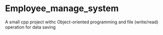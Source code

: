 # Employee_manage_system
A small cpp project withc Object-oriented programming and file (write/read) operation for data saving
